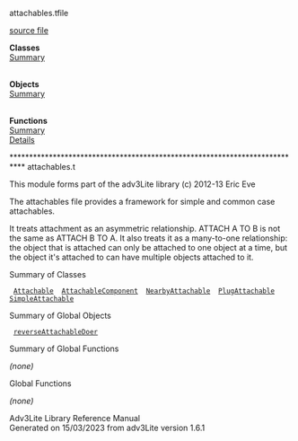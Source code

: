 <span class="title">attachables.t</span><span class="type">file</span>

[source file](../source/attachables.t.html)

**Classes**  
[Summary](#_ClassSummary_)  
 

**Objects**  
[Summary](#_ObjectSummary_)  
 

**Functions**  
[Summary](#_FunctionSummary_)  
[Details](#_Functions_)

<div class="fdesc">

\*\*\*\*\*\*\*\*\*\*\*\*\*\*\*\*\*\*\*\*\*\*\*\*\*\*\*\*\*\*\*\*\*\*\*\*\*\*\*\*\*\*\*\*\*\*\*\*\*\*\*\*\*\*\*\*\*\*\*\*\*\*\*\*\*\*\*\*\*\*\*\*\*\*\*
attachables.t

This module forms part of the adv3Lite library (c) 2012-13 Eric Eve

The attachables file provides a framework for simple and common case
attachables.

It treats attachment as an asymmetric relationship. ATTACH A TO B is not
the same as ATTACH B TO A. It also treats it as a many-to-one
relationship: the object that is attached can only be attached to one
object at a time, but the object it's attached to can have multiple
objects attached to it.

</div>

<span id="_ClassSummary_"></span>

<div class="mjhd">

<span class="hdln">Summary of Classes</span>  

</div>

` `[`Attachable`](../object/Attachable.html)`  `[`AttachableComponent`](../object/AttachableComponent.html)`  `[`NearbyAttachable`](../object/NearbyAttachable.html)`  `[`PlugAttachable`](../object/PlugAttachable.html)`  `[`SimpleAttachable`](../object/SimpleAttachable.html)`  `
<span id="_ObjectSummary_"></span>

<div class="mjhd">

<span class="hdln">Summary of Global Objects</span>  

</div>

` `[`reverseAttachableDoer`](../object/reverseAttachableDoer.html)`  `
<span id="FunctionSummary_"></span>

<div class="mjhd">

<span class="hdln">Summary of Global Functions</span>  

</div>

*(none)* <span id="_Functions_"></span>

<div class="mjhd">

<span class="hdln">Global Functions</span>  

</div>

*(none)*

<div class="ftr">

Adv3Lite Library Reference Manual  
Generated on 15/03/2023 from adv3Lite version 1.6.1

</div>
